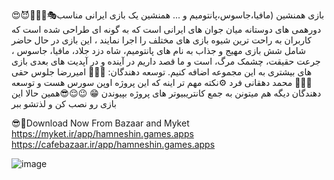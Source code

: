 😍😈🕵🏻‍♂️🎭بازی همنشین (مافیا،جاسوس،پانتومیم و ...
همنشین یک بازی ایرانی مناسب دورهمی های دوستانه میان جوان های ایرانی است که به گونه ای طراحی شده است که کاربران به راحت ترین شیوه بازی های مختلف را اجرا نمایند ، این بازی در حال حاضر شامل شش بازی مهیج و جذاب به نام های پانتومیم، شاه دزد جلاد، مافیا، جاسوس ، جرعت حقیقت، چشمک مرگ، است و ما قصد داریم در آینده و در آپدیت های بعدی بازی های بیشتری به این مجموعه اضافه کنیم.
توسعه دهندگان:
👨🏻‍💻 امیررضا جلوس حقی
👨🏻‍💻 محمد دهقانی فرد
⚙️نکته مهم تر اینه که این پروژه اوپن سورس هست و توسعه دهندگان دیگه هم میتونن به جمع کانتریبیوتر های پروژه بپیوندن 😁
😉😌😎همین حالا این بازی رو نصب کن و لذتشو ببر

😎📲Download Now From Bazaar and Myket
https://myket.ir/app/hamneshin.games.apps
https://cafebazaar.ir/app/hamneshin.games.apps

![image](https://github.com/user-attachments/assets/99065b39-ff33-42d6-a5c4-ec5433cd03f8)
